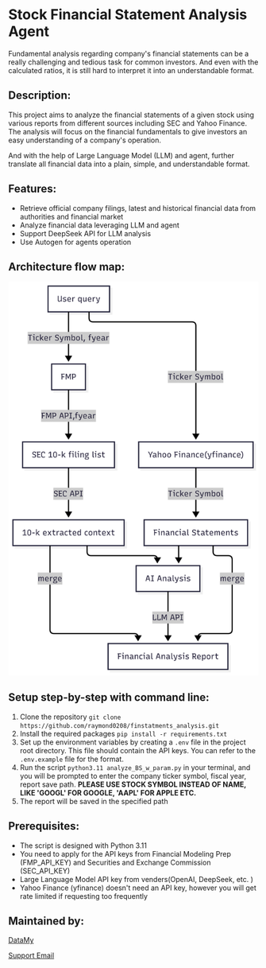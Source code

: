 # Stock Financial Statement Analysis Agent

Fundamental analysis regarding company's financial statements can be a really challenging and tedious task for common investors. And even with the calculated ratios, it is still hard to interpret it into an understandable format.

## Description:
This project aims to analyze the financial statements of a given stock using various reports from different sources including SEC and Yahoo Finance. The analysis will focus on the financial fundamentals to give investors an easy understanding of a company's operation.

And with the help of Large Language Model (LLM) and agent, further translate all financial data into a plain, simple, and understandable format.

## Features:
- Retrieve official company filings, latest and historical financial data from authorities and financial market
- Analyze financial data leveraging LLM and agent
- Support DeepSeek API for LLM analysis
- Use Autogen for agents operation

## Architecture flow map:
![flow_map](./FinChart.png)

## Setup step-by-step with command line:    
1. Clone the repository `git clone https://github.com/raymond0208/finstatments_analysis.git` 
2. Install the required packages `pip install -r requirements.txt`
3. Set up the environment variables by creating a `.env` file in the project root directory. This file should contain the API keys. You can refer to the `.env.example` file for the format.
4. Run the script `python3.11 analyze_BS_w_param.py` in your terminal, and you will be prompted to enter the company ticker symbol, fiscal year, report save path. **PLEASE USE STOCK SYMBOL INSTEAD OF NAME, LIKE 'GOOGL' FOR GOOGLE, 'AAPL' FOR APPLE ETC.**
5. The report will be saved in the specified path

## Prerequisites:
- The script is designed with Python 3.11
- You need to apply for the API keys from Financial Modeling Prep (FMP_API_KEY) and Securities and Exchange Commission (SEC_API_KEY)
- Large Language Model API key from venders(OpenAI, DeepSeek, etc. )
- Yahoo Finance (yfinance) doesn't need an API key, however you will get rate limited if requesting too frequently

## Maintained by:
[DataMy](https://www.datamy.co)
 
[Support Email](mailto:raymond@datamy.co)
